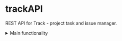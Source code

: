 # trackAPI
REST API for Track - project task and issue manager.
<details> 
  <summary>Main functionailty</summary>
  <p> Ability to create project, connects tasks and issues.</p>
</details>

